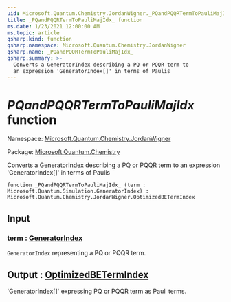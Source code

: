 ```yaml
---
uid: Microsoft.Quantum.Chemistry.JordanWigner._PQandPQQRTermToPauliMajIdx_
title: _PQandPQQRTermToPauliMajIdx_ function
ms.date: 1/23/2021 12:00:00 AM
ms.topic: article
qsharp.kind: function
qsharp.namespace: Microsoft.Quantum.Chemistry.JordanWigner
qsharp.name: _PQandPQQRTermToPauliMajIdx_
qsharp.summary: >-
  Converts a GeneratorIndex describing a PQ or PQQR term to
  an expression 'GeneratorIndex[]' in terms of Paulis
---
```


# _PQandPQQRTermToPauliMajIdx_ function

Namespace: [Microsoft.Quantum.Chemistry.JordanWigner](xref:Microsoft.Quantum.Chemistry.JordanWigner)

Package: [Microsoft.Quantum.Chemistry](https://nuget.org/packages/Microsoft.Quantum.Chemistry)


Converts a GeneratorIndex describing a PQ or PQQR term toan expression 'GeneratorIndex[]' in terms of Paulis

```qsharp
function _PQandPQQRTermToPauliMajIdx_ (term : Microsoft.Quantum.Simulation.GeneratorIndex) : Microsoft.Quantum.Chemistry.JordanWigner.OptimizedBETermIndex
```


## Input

### term : [GeneratorIndex](xref:Microsoft.Quantum.Simulation.GeneratorIndex)

`GeneratorIndex` representing a PQ or PQQR term.



## Output : [OptimizedBETermIndex](xref:Microsoft.Quantum.Chemistry.JordanWigner.OptimizedBETermIndex)

'GeneratorIndex[]' expressing PQ or PQQR term as Pauli terms.